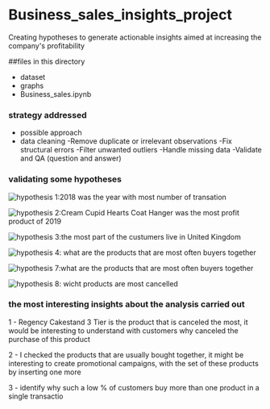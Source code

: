 # Business_sales_insights_project
Creating  hypotheses to generate actionable insights aimed at increasing the company's profitability

##files in this directory
- dataset
- graphs
- Business_sales.ipynb

### strategy addressed
- possible approach
- data cleaning
-Remove duplicate or irrelevant observations
-Fix structural errors
-Filter unwanted outliers
-Handle missing data
-Validate and QA (question and answer)

### validating some hypotheses

![hypothesis 1:2018 was the year with most number of transation](https://github.com/wendrel815/Business_sales_insights/tree/main/graph%20to%20the%20report/hyphotesis_1.png)

![hypothesis 2:Cream Cupid Hearts Coat Hanger was the most profit product of 2019](https://github.com/wendrel815/Business_sales_insights/tree/main/graph%20to%20the%20report/hyphotesis_2.png)

![hypothesis 3:the most part of the custumers live in United Kingdom](https://github.com/wendrel815/Business_sales_insights/tree/main/graph%20to%20the%20report/hyphotesis_3.png)

![hypothesis 4: what are the products that are most often buyers together](https://github.com/wendrel815/Business_sales_insights/tree/main/graph%20to%20the%20report/hyphotesis_4.png)

![hypothesis 7:what are the products that are most often buyers together](https://github.com/wendrel815/Business_sales_insights/tree/main/graph%20to%20the%20report/hyphotesis_7.png)

![hypothesis 8: wicht products are most cancelled](https://github.com/wendrel815/Business_sales_insights/tree/main/graph%20to%20the%20report/hyphotesis_8.png)

### the most interesting insights about the analysis carried out

1 -  Regency Cakestand 3 Tier is the product that is canceled the most, it would be interesting to understand with customers why canceled the purchase of this product

2 - I checked the products that are usually bought together, it might be interesting to create promotional campaigns,
with the set of these products by inserting one more

3 - identify why such a low % of customers buy more than one product in a single transactio
